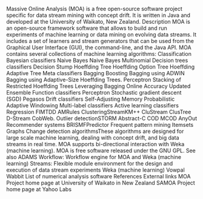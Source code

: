 Massive Online Analysis (MOA) is a free open-source software project
specific for data stream mining with concept drift. It is written in
Java and developed at the University of Waikato, New Zealand.
Description MOA is an open-source framework software that allows to
build and run experiments of machine learning or data mining on evolving
data streams. It includes a set of learners and stream generators that
can be used from the Graphical User Interface (GUI), the command-line,
and the Java API. MOA contains several collections of machine learning
algorithms: Classification Bayesian classifiers Naive Bayes Naive Bayes
Multinomial Decision trees classifiers Decision Stump Hoeffding Tree
Hoeffding Option Tree Hoeffding Adaptive Tree Meta classifiers Bagging
Boosting Bagging using ADWIN Bagging using Adaptive-Size Hoeffding
Trees. Perceptron Stacking of Restricted Hoeffding Trees Leveraging
Bagging Online Accuracy Updated Ensemble Function classifiers Perceptron
Stochastic gradient descent (SGD) Pegasos Drift classifiers
Self-Adjusting Memory Probabilistic Adaptive Windowing Multi-label
classifiers Active learning classifiers Regression FIMTDD AMRules
ClusteringStreamKM++ CluStream ClusTree D-Stream CobWeb. Outlier
detectionSTORM Abstract-C COD MCOD AnyOut Recommender systems
BRISMFPredictor Frequent pattern mining Itemsets Graphs Change detection
algorithmsThese algorithms are designed for large scale machine
learning, dealing with concept drift, and big data streams in real time.
MOA supports bi-directional interaction with Weka (machine learning).
MOA is free software released under the GNU GPL. See also ADAMS
Workflow: Workflow engine for MOA and Weka (machine learning) Streams:
Flexible module environment for the design and execution of data stream
experiments Weka (machine learning) Vowpal Wabbit List of numerical
analysis software References External links MOA Project home page at
University of Waikato in New Zealand SAMOA Project home page at Yahoo
Labs
